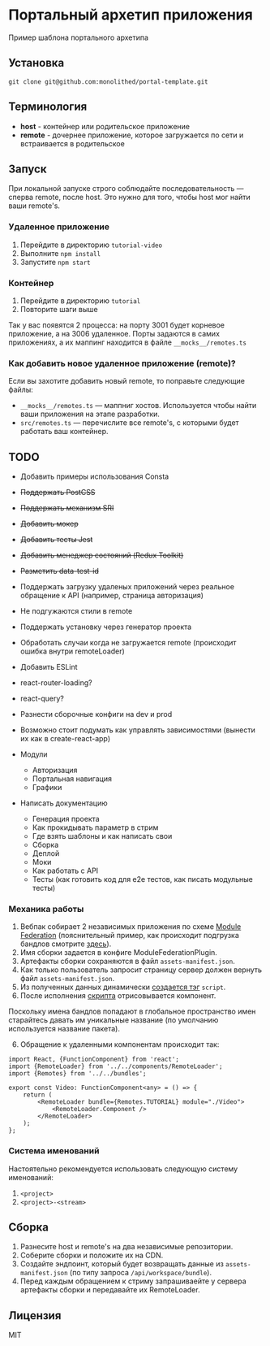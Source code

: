 # Портальный архетип приложения

Пример шаблона портального архетипа

## Установка

```
git clone git@github.com:monolithed/portal-template.git
```

## Терминология

* **host** - контейнер или родительское приложение
* **remote** - дочернее приложение, которое загружается по сети и встраивается в родительское

## Запуск

При локальной запуске строго соблюдайте последовательность — сперва remote, после host. Это нужно для того, чтобы host мог найти ваши remote's.

### Удаленное приложение

1. Перейдите в директорию `tutorial-video`
2. Выполните `npm install`
3. Запустите `npm start`

### Контейнер

1. Перейдите в директорию `tutorial`
2. Повторите шаги выше

Так у вас появятся 2 процесса: на порту 3001 будет корневое приложение, а на 3006 удаленное.
Порты задаются в самих приложениях, а их маппинг находится в файле `__mocks__/remotes.ts`

### Как добавить новое удаленное приложение (remote)?

Если вы захотите добавить новый remote, то поправьте следующие файлы:

* `__mocks__/remotes.ts` — маппниг хостов. Используется чтобы найти ваши приложения на этапе разработки.
* `src/remotes.ts` — перечислите все remote's, с которыми будет работать ваш контейнер.

## TODO

* Добавить примеры использования Consta
* ~~Поддержать PostCSS~~
* ~~Поддержать механизм SRI~~
* ~~Добавить мокер~~
* ~~Добавить тесты Jest~~
* ~~Добавить менеджер состояний (Redux Toolkit)~~
* ~~Разметить data-test-id~~
* Поддержать загрузку удаленых приложений через реальное обращение к API (например, страница авторизация)
* Не подгужаются стили в remote
* Поддержать установку через генератор проекта
* Обработать случаи когда не загружается remote (происходит ошибка внутри remoteLoader)
* Добавить ESLint
* react-router-loading?
* react-query?
* Разнести сборочные конфиги на dev и prod
* Возможно стоит подумать как управлять зависимостями (вынести их как в create-react-app)
* Модули
    * Авторизация
    * Портальная навигация
    * Графики

* Написать документацию
    * Генерация проекта
    * Как прокидывать параметр в стрим
    * Где взять шаблоны и как написать свои
    * Сборка
    * Деплой
    * Моки
    * Как работать с API
    * Тесты (как готовить код для e2e тестов, как писать модульные тесты)


### Механика работы

1. Вебпак собирает 2 независимых приложения по схеме [Module Federation](https://webpack.js.org/concepts/module-federation/) (пояснительный пример, как происходит подгрузка бандлов смотрите [здесь](https://github.com/monolithed/module-federation-loader)).
2. Имя сборки задается в конфиге ModuleFederationPlugin. 
3. Артефакты сборки сохраняются в файл `assets-manifest.json`.
4. Как только пользователь запросит страницу сервер должен вернуть файл `assets-manifest.json`.
5. Из полученных данных динамически [создается тэг](https://github.com/monolithed/module-federation-loader/blob/master/src/addScript.ts) `script`.
6. После исполнения [скрипта](https://github.com/monolithed/module-federation-loader/blob/master/src/remoteLoader.ts) отрисовывается компонент.

Поскольку имена бандлов попадают в глобальное пространство имен старайтесь давать им уникальные название (по умолчанию используется название пакета).

6. Обращение к удаленными компонентам происходит так:

```tsx
import React, {FunctionComponent} from 'react';
import {RemoteLoader} from '../../components/RemoteLoader';
import {Remotes} from '../../bundles';

export const Video: FunctionComponent<any> = () => {
    return (
        <RemoteLoader bundle={Remotes.TUTORIAL} module="./Video">
            <RemoteLoader.Component />
        </RemoteLoader>
    );
};
```

### Система именований

Настоятельно рекомендуется использовать следующую систему именований:

1. `<project>`
2. `<project>-<stream>`

## Сборка

1. Разнесите host и remote's на два независимые репозитории.
2. Соберите сборки и положите их на CDN.
3. Создайте эндпоинт, который будет возвращать данные из `assets-manifest.json` (по типу запроса `/api/workspace/bundle`).
4. Перед каждым обращением к стриму запрашиваейте у сервера артефакты сборки и передавайте их RemoteLoader.

## Лицензия

MIT
